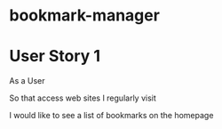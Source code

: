 # bookmark-manager

# User Story 1

As a User

So that access web sites I regularly visit

I would like to see a list of bookmarks on the homepage
